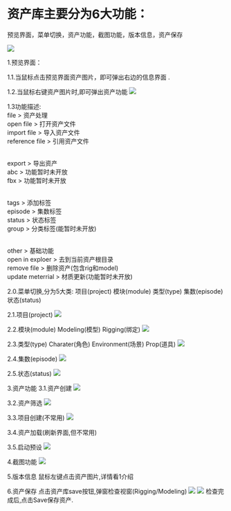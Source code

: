 # 资产库主要分为6大功能：

预览界面，菜单切换，资产功能，截图功能，版本信息，资产保存

![](https://github.com/anuos123/zuruTools.github.io/blob/main/Modeling/image01.png)

1.预览界面：

1.1.当鼠标点击预览界面资产图片，即可弹出右边的信息界面
	[](https://github.com/anuos123/zuruTools.github.io/blob/main/Modeling/image02.png).
	
1.2.当鼠标右键资产图片时,即可弹出资产功能
 	![](https://github.com/anuos123/zuruTools.github.io/blob/main/Modeling/image03.png)
	
1.3功能描述:
<br>file  > 资产处理
	<br>open file             >    打开资产文件
	<br>import file           >   导入资产文件
	<br>reference file        >   引用资产文件 
 
<br>export > 导出资产
	<br>abc                   >   功能暂时未开放
	<br>fbx                   >   功能暂时未开放
 
<br>tags   > 添加标签
	<br>episode               >   集数标签
	<br>status                >   状态标签
	<br>group                 >   分类标签(能暂时未开放)
 
<br>other   > 基础功能
	<br>open in exploer       >  去到当前资产根目录
	<br>remove file           >  删除资产(包含rig和model)
	<br>update meterrial      >  材质更新(功能暂时未开放)

2.0.菜单切换,分为5大类:
	项目(project)
	模块(module)
	类型(type)
	集数(episode)
	状态(status)
	
2.1.项目(project)
	![](https://github.com/anuos123/zuruTools.github.io/blob/main/Modeling/image04.png)
	
2.2.模块(module)
	Modeling(模型)
	Rigging(绑定)
	![](https://github.com/anuos123/zuruTools.github.io/blob/main/Modeling/image05.png)

2.3.类型(type)
	Charater(角色)
	Environment(场景)
	Prop(道具)
	![](https://github.com/anuos123/zuruTools.github.io/blob/main/Modeling/image06.png)
	
2.4.集数(episode)
	![](https://github.com/anuos123/zuruTools.github.io/blob/main/Modeling/image07.png)
	
2.5.状态(status)
	![](https://github.com/anuos123/zuruTools.github.io/blob/main/Modeling/image08.png)


3.资产功能
3.1.资产创建
	![](https://github.com/anuos123/zuruTools.github.io/blob/main/Modeling/image09.png)
	
3.2.资产筛选
	![](https://github.com/anuos123/zuruTools.github.io/blob/main/Modeling/image10.png)

3.3.项目创建(不常用)
	![](https://github.com/anuos123/zuruTools.github.io/blob/main/Modeling/image11.png)
	
3.4.资产加载(刷新界面,但不常用)

3.5.启动预设
	![](https://github.com/anuos123/zuruTools.github.io/blob/main/Modeling/image12.png)

4.截图功能
	![](https://github.com/anuos123/zuruTools.github.io/blob/main/Modeling/image13.png)

5.版本信息
	鼠标左键点击资产图片,详情看1介绍

6.资产保存
点击资产库save按钮,弹窗检查视窗(Rigging/Modeling)
	![](https://github.com/anuos123/zuruTools.github.io/blob/main/Modeling/image4.png)
	![](https://github.com/anuos123/zuruTools.github.io/blob/main/Modeling/image15.png)
检查完成后,点击Save保存资产.
